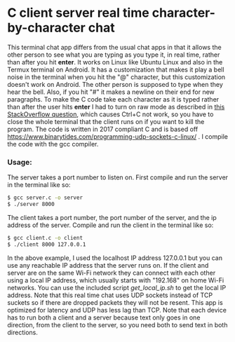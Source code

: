 # C client server real time character-by-character chat
This terminal chat app differs from the usual chat apps in that it allows the other person to see what you are typing as you type it, in real time, rather than after you hit **enter**. It works on Linux like Ubuntu Linux and also in the Termux terminal on Android. It has a customization that makes it play a bell noise in the terminal when you hit the "@" character, but this customization doesn't work on Android. The other person is supposed to type when they hear the bell. Also, if you hit "#" it makes a newline on their end for new paragraphs. To make the C code take each character as it is typed rather than after the user hits **enter** I had to turn on raw mode as described in [this StackOverflow question](https://stackoverflow.com/a/1799024), which causes Ctrl+C not work, so you have to close the whole terminal that the client runs on if you want to kill the program. The code is written in 2017 compliant C and is based off https://www.binarytides.com/programming-udp-sockets-c-linux/ . I compile the code with the gcc compiler.

### Usage:

The server takes a port number to listen on. First compile and run the server in the terminal like so:

```bash
$ gcc server.c -o server
$ ./server 8000
```

The client takes a port number, the port number of the server, and the ip address of the server. Compile and run the client in the terminal like so:

```bash
$ gcc client.c -o client
$ ./client 8000 127.0.0.1
```

In the above example, I used the localhost IP address 127.0.0.1 but you can use any reachable IP address that the server runs on. If the client and server are on the same Wi-Fi network they can connect with each other using a local IP address, which usually starts with "192.168" on home Wi-Fi networks. You can use the included script *get_local_ip.sh* to get the local IP address. Note that this real time chat uses UDP sockets instead of TCP suckets so if there are dropped packets they will not be resent. This app is optimized for latency and UDP has less lag than TCP. Note that each device has to run both a client and a server because text only goes in one direction, from the client to the server, so you need both to send text in both directions.
